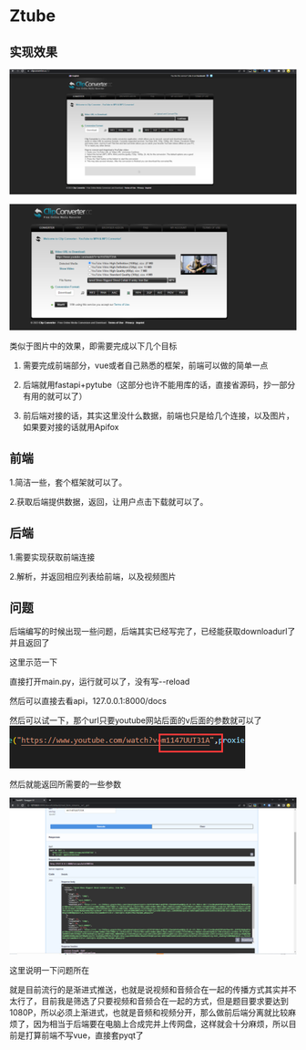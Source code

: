 # Ztube

## 实现效果

![image-20230123133515647](README.assets/image-20230123133515647.png)

![image-20230123133911943](README.assets/image-20230123133911943.png)

类似于图片中的效果，即需要完成以下几个目标

1. 需要完成前端部分，vue或者自己熟悉的框架，前端可以做的简单一点

2. 后端就用fastapi+pytube（这部分也许不能用库的话，直接省源码，抄一部分有用的就可以了）

3. 前后端对接的话，其实这里没什么数据，前端也只是给几个连接，以及图片，如果要对接的话就用Apifox

## 前端

1.简洁一些，套个框架就可以了。

2.获取后端提供数据，返回，让用户点击下载就可以了。

   ## 后端

1.需要实现获取前端连接

2.解析，并返回相应列表给前端，以及视频图片



## 问题

后端编写的时候出现一些问题，后端其实已经写完了，已经能获取downloadurl了并且返回了

这里示范一下

直接打开main.py，运行就可以了，没有写--reload

然后可以直接去看api，127.0.0.1:8000/docs

然后可以试一下，那个url只要youtube网站后面的v后面的参数就可以了![image-20230124131709805](README.assets/image-20230124131709805.png)

然后就能返回所需要的一些参数

![image-20230124131753889](README.assets/image-20230124131753889.png)

这里说明一下问题所在

就是目前流行的是渐进式推送，也就是说视频和音频合在一起的传播方式其实并不太行了，目前我是筛选了只要视频和音频合在一起的方式，但是题目要求要达到1080P，所以必须上渐进式，也就是音频和视频分开，那么做前后端分离就比较麻烦了，因为相当于后端要在电脑上合成完并上传网盘，这样就会十分麻烦，所以目前是打算前端不写vue，直接套pyqt了